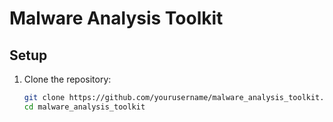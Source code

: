 # Malware Analysis Toolkit

## Setup

1. Clone the repository:
   ```sh
   git clone https://github.com/yourusername/malware_analysis_toolkit.git
   cd malware_analysis_toolkit
